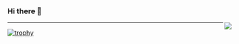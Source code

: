 ### Hi there 👋

<a href="https://github.com/llqgit">
  <!-- Change the `github-readme-stats.anuraghazra1.vercel.app` to `github-readme-stats.vercel.app`  -->
  <img align="right" src="https://github-readme-stats.vercel.app/api?username=llqgit&hide=[%22issues%22]&show_icons=true" />
</a>

-------

[![trophy](https://github-profile-trophy.vercel.app/?username=llqgit&theme=onedark)](https://github.com/ryo-ma/github-profile-trophy)

<!--
**llqgit/llqgit** is a ✨ _special_ ✨ repository because its `README.md` (this file) appears on your GitHub profile.

Here are some ideas to get you started:

- 🔭 I’m currently working on ...
- 🌱 I’m currently learning ...
- 👯 I’m looking to collaborate on ...
- 🤔 I’m looking for help with ...
- 💬 Ask me about ...
- 📫 How to reach me: ...
- 😄 Pronouns: ...
- ⚡ Fun fact: ...
-->
